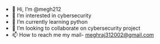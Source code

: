 - 👋 Hi, I’m @megh212
- 👀 I’m interested in cybersecurity
- 🌱 I’m currently learning python
- 💞️ I’m looking to collaborate on cybersecurity project 
- 📫 How to reach me my mail- meghraj312002@gmail.com

<!---
megh212/megh212 is a ✨ special ✨ repository because its `README.md` (this file) appears on your GitHub profile.
You can click the Preview link to take a look at your changes.
--->
